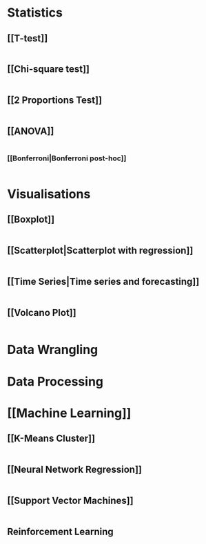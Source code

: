 # Statistics 
## [[T-test]]
```

```
## [[Chi-square test]]
```

```
## [[2 Proportions Test]]
```
```
## [[ANOVA]]
```

```
### [[Bonferroni|Bonferroni post-hoc]]
```

```

# Visualisations
## [[Boxplot]]
```

```
## [[Scatterplot|Scatterplot with regression]]
```

```
## [[Time Series|Time series and forecasting]]
```

```
## [[Volcano Plot]]
```
```

# Data Wrangling


# Data Processing


# [[Machine Learning]]
## [[K-Means Cluster]]
```
```
## [[Neural Network Regression]]
```

```
## [[Support Vector Machines]]
```

```
## Reinforcement Learning
